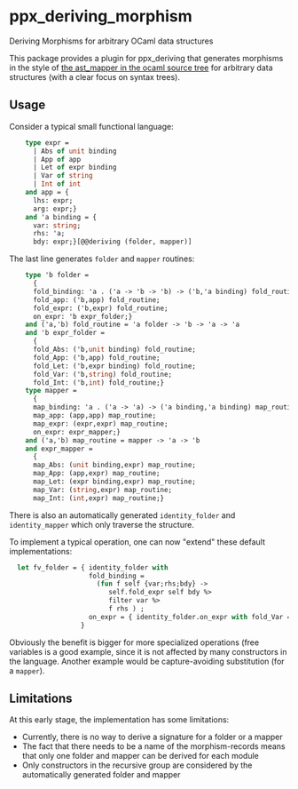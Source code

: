 # ppx_deriving_morphism
Deriving Morphisms for arbitrary OCaml data structures 

This package provides a plugin for ppx_deriving that generates morphisms in the style of [the ast_mapper in the ocaml source tree](https://github.com/ocaml/ocaml/blob/trunk/parsing/ast_mapper.ml) for arbitrary data structures (with a clear focus on syntax trees).

## Usage
Consider a typical small functional language:
```ocaml
    type expr =
      | Abs of unit binding
      | App of app
      | Let of expr binding
      | Var of string
      | Int of int
    and app = {
      lhs: expr;
      arg: expr;}
    and 'a binding = {
      var: string;
      rhs: 'a;
      bdy: expr;}[@@deriving (folder, mapper)]
```

The last line generates ```folder``` and ```mapper``` routines:

```ocaml
    type 'b folder =
      {
      fold_binding: 'a . ('a -> 'b -> 'b) -> ('b,'a binding) fold_routine;
      fold_app: ('b,app) fold_routine;
      fold_expr: ('b,expr) fold_routine;
      on_expr: 'b expr_folder;}
    and ('a,'b) fold_routine = 'a folder -> 'b -> 'a -> 'a
    and 'b expr_folder =
      {
      fold_Abs: ('b,unit binding) fold_routine;
      fold_App: ('b,app) fold_routine;
      fold_Let: ('b,expr binding) fold_routine;
      fold_Var: ('b,string) fold_routine;
      fold_Int: ('b,int) fold_routine;}
    type mapper =
      {
      map_binding: 'a . ('a -> 'a) -> ('a binding,'a binding) map_routine;
      map_app: (app,app) map_routine;
      map_expr: (expr,expr) map_routine;
      on_expr: expr_mapper;}
    and ('a,'b) map_routine = mapper -> 'a -> 'b
    and expr_mapper =
      {
      map_Abs: (unit binding,expr) map_routine;
      map_App: (app,expr) map_routine;
      map_Let: (expr binding,expr) map_routine;
      map_Var: (string,expr) map_routine;
      map_Int: (int,expr) map_routine;}
```

There is also an automatically generated ```identity_folder``` and ```identity_mapper``` which only traverse the structure.

To implement a typical operation, one can now "extend" these default implementations:

```ocaml
  let fv_folder = { identity_folder with
                    fold_binding =
                      (fun f self {var;rhs;bdy} ->
                         self.fold_expr self bdy %>
                         filter var %>
                         f rhs ) ;
                    on_expr = { identity_folder.on_expr with fold_Var = (fun self -> cons) }
                  }
```

Obviously the benefit is bigger for more specialized operations (free variables is a good example, since it is not affected by many constructors in the language. Another example would be capture-avoiding substitution (for a ```mapper```).

## Limitations

At this early stage, the implementation has some limitations:

* Currently, there is no way to derive a signature for a folder or a mapper
* The fact that there needs to be a name of the morphism-records means that only one folder and mapper can be derived for each module
* Only constructors in the recursive group are considered by the automatically generated folder and mapper
